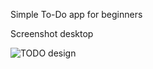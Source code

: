 Simple To-Do app for beginners<p>
Screenshot desktop

![TODO design](https://user-images.githubusercontent.com/38325801/92589960-ae849a80-f29b-11ea-9a93-03864cb0d1a8.png)


